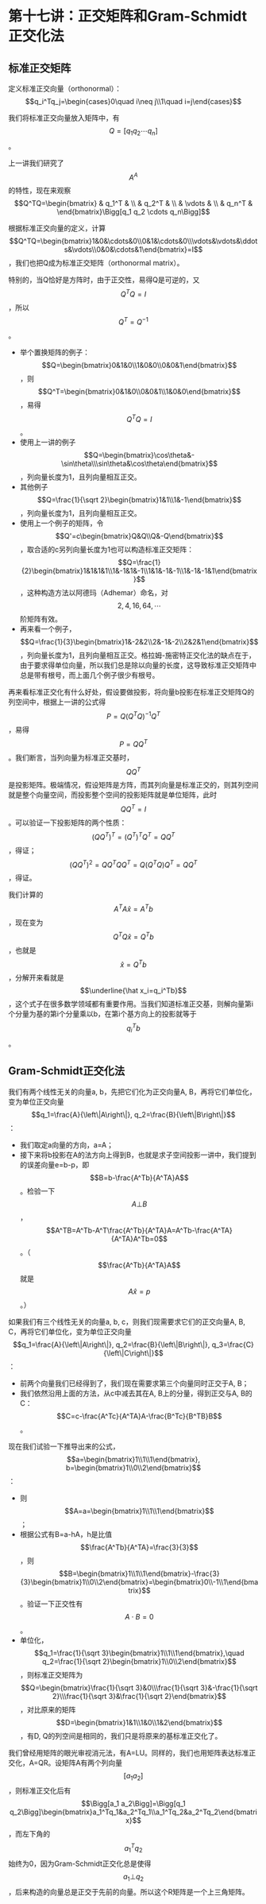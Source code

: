 ﻿
# 第十七讲：正交矩阵和Gram-Schmidt正交化法

## 标准正交矩阵

定义标准正交向量（orthonormal）：$$q_i^Tq_j=\begin{cases}0\quad i\neq j\\1\quad i=j\end{cases}$$

我们将标准正交向量放入矩阵中，有$$Q=\Bigg[q_1 q_2 \cdots q_n\Bigg]$$。

上一讲我们研究了$$A^A$$的特性，现在来观察$$Q^TQ=\begin{bmatrix} & q_1^T & \\ & q_2^T & \\ & \vdots & \\ & q_n^T & \end{bmatrix}\Bigg[q_1 q_2 \cdots q_n\Bigg]$$

根据标准正交向量的定义，计算$$Q^TQ=\begin{bmatrix}1&0&\cdots&0\\0&1&\cdots&0\\\vdots&\vdots&\ddots&\vdots\\0&0&\cdots&1\end{bmatrix}=I$$，我们也把Q成为标准正交矩阵（orthonormal matrix）。

特别的，当Q恰好是方阵时，由于正交性，易得Q是可逆的，又$$Q^TQ=I$$，所以$$Q^T=Q^{-1}$$。

* 举个置换矩阵的例子：$$Q=\begin{bmatrix}0&1&0\\1&0&0\\0&0&1\end{bmatrix}$$，则$$Q^T=\begin{bmatrix}0&1&0\\0&0&1\\1&0&0\end{bmatrix}$$，易得$$Q^TQ=I$$。
* 使用上一讲的例子$$Q=\begin{bmatrix}\cos\theta&-\sin\theta\\\sin\theta&\cos\theta\end{bmatrix}$$，列向量长度为1，且列向量相互正交。
* 其他例子$$Q=\frac{1}{\sqrt 2}\begin{bmatrix}1&1\\1&-1\end{bmatrix}$$，列向量长度为1，且列向量相互正交。
* 使用上一个例子的矩阵，令$$Q'=c\begin{bmatrix}Q&Q\\Q&-Q\end{bmatrix}$$，取合适的c另列向量长度为1也可以构造标准正交矩阵：$$Q=\frac{1}{2}\begin{bmatrix}1&1&1&1\\1&-1&1&-1\\1&1&-1&-1\\1&-1&-1&1\end{bmatrix}$$，这种构造方法以阿德玛（Adhemar）命名，对$$2, 4, 16, 64, \cdots$$阶矩阵有效。
* 再来看一个例子，$$Q=\frac{1}{3}\begin{bmatrix}1&-2&2\\2&-1&-2\\2&2&1\end{bmatrix}$$，列向量长度为1，且列向量相互正交。格拉姆-施密特正交化法的缺点在于，由于要求得单位向量，所以我们总是除以向量的长度，这导致标准正交矩阵中总是带有根号，而上面几个例子很少有根号。

再来看标准正交化有什么好处，假设要做投影，将向量b投影在标准正交矩阵Q的列空间中，根据上一讲的公式得$$P=Q(Q^TQ)^{-1}Q^T$$，易得$$P=QQ^T$$。我们断言，当列向量为标准正交基时，$$QQ^T$$是投影矩阵。极端情况，假设矩阵是方阵，而其列向量是标准正交的，则其列空间就是整个向量空间，而投影整个空间的投影矩阵就是单位矩阵，此时$$QQ^T=I$$。可以验证一下投影矩阵的两个性质：$$(QQ^T)^T=(Q^T)^TQ^T=QQ^T$$，得证；$$(QQ^T)^2=QQ^TQQ^T=Q(Q^TQ)Q^T=QQ^T$$，得证。

我们计算的$$A^TA\hat x=A^Tb$$，现在变为$$Q^TQ\hat x=Q^Tb$$，也就是$$\hat x=Q^Tb$$，分解开来看就是 $$\underline{\hat x_i=q_i^Tb}$$，这个式子在很多数学领域都有重要作用。当我们知道标准正交基，则解向量第i个分量为基的第i个分量乘以b，在第i个基方向上的投影就等于$$q_i^Tb$$。

## Gram-Schmidt正交化法

我们有两个线性无关的向量a, b，先把它们化为正交向量A, B，再将它们单位化，变为单位正交向量$$q_1=\frac{A}{\left\|A\right\|}, q_2=\frac{B}{\left\|B\right\|}$$：

* 我们取定a向量的方向，a=A；
* 接下来将b投影在A的法方向上得到B，也就是求子空间投影一讲中，我们提到的误差向量e=b-p，即$$B=b-\frac{A^Tb}{A^TA}A$$。检验一下$$A\bot B$$，$$A^TB=A^Tb-A^T\frac{A^Tb}{A^TA}A=A^Tb-\frac{A^TA}{A^TA}A^Tb=0$$。（$$\frac{A^Tb}{A^TA}A$$就是$$A\hat x=p$$。）

如果我们有三个线性无关的向量a, b, c，则我们现需要求它们的正交向量A, B, C，再将它们单位化，变为单位正交向量$$q_1=\frac{A}{\left\|A\right\|}, q_2=\frac{B}{\left\|B\right\|}, q_3=\frac{C}{\left\|C\right\|}$$：

* 前两个向量我们已经得到了，我们现在需要求第三个向量同时正交于A, B；
* 我们依然沿用上面的方法，从c中减去其在A, B上的分量，得到正交与A, B的C：$$C=c-\frac{A^Tc}{A^TA}A-\frac{B^Tc}{B^TB}B$$。

现在我们试验一下推导出来的公式，$$a=\begin{bmatrix}1\\1\\1\end{bmatrix}, b=\begin{bmatrix}1\\0\\2\end{bmatrix}$$：

* 则$$A=a=\begin{bmatrix}1\\1\\1\end{bmatrix}$$；
* 根据公式有B=a-hA，h是比值$$\frac{A^Tb}{A^TA}=\frac{3}{3}$$，则$$B=\begin{bmatrix}1\\1\\1\end{bmatrix}-\frac{3}{3}\begin{bmatrix}1\\0\\2\end{bmatrix}=\begin{bmatrix}0\\-1\\1\end{bmatrix}$$。验证一下正交性有$$A\cdot B=0$$。
* 单位化，$$q_1=\frac{1}{\sqrt 3}\begin{bmatrix}1\\1\\1\end{bmatrix},\quad q_2=\frac{1}{\sqrt 2}\begin{bmatrix}1\\0\\2\end{bmatrix}$$，则标准正交矩阵为$$Q=\begin{bmatrix}\frac{1}{\sqrt 3}&0\\\frac{1}{\sqrt 3}&-\frac{1}{\sqrt 2}\\\frac{1}{\sqrt 3}&\frac{1}{\sqrt 2}\end{bmatrix}$$，对比原来的矩阵$$D=\begin{bmatrix}1&1\\1&0\\1&2\end{bmatrix}$$，有D, Q的列空间是相同的，我们只是将原来的基标准正交化了。

我们曾经用矩阵的眼光审视消元法，有A=LU。同样的，我们也用矩阵表达标准正交化，A=QR。设矩阵A有两个列向量$$\Bigg[a_1 a_2\Bigg]$$，则标准正交化后有$$\Bigg[a_1 a_2\Bigg]=\Bigg[q_1 q_2\Bigg]\begin{bmatrix}a_1^Tq_1&a_2^Tq_1\\a_1^Tq_2&a_2^Tq_2\end{bmatrix}$$，而左下角的$$a_1^Tq_2$$始终为0，因为Gram-Schmidt正交化总是使得$$a_1\bot q_2$$，后来构造的向量总是正交于先前的向量。所以这个R矩阵是一个上三角矩阵。
